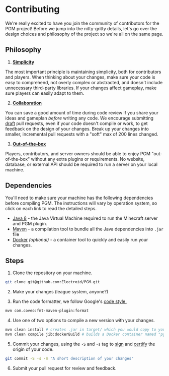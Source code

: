 Contributing
===========

We're really excited to have you join the community of contributors for the PGM project! Before we jump into the nitty-gritty details, let's go over the design choices and philosophy of the project so we're all on the same page.

Philosophy
----------

1. [**Simplicity**](https://thevaluable.dev/kiss-principle-explained/)

The most important principle is maintaining simplicity, both for contributors and players. When thinking about your changes, make sure your code is easy to comprehend, not overly complex or abstracted, and doesn't include unnecessary third-party libraries. If your changes affect gameplay, make sure players can easily adapt to them.

2. [**Collaboration**](https://deepsource.io/blog/code-review-best-practices/)

You can save a good amount of time during code review if you share your ideas and gameplan *before* writing any code. We encourage submitting [draft](https://github.blog/2019-02-14-introducing-draft-pull-requests/) pull requests, even if your code doesn't compile or work, to get feedback on the design of your changes. Break up your changes into smaller, incremental pull requests with a "soft" max of 200 lines changed.

3. [**Out-of-the-box**](https://www.smithsonianmag.com/arts-culture/how-steve-jobs-love-of-simplicity-fueled-a-design-revolution-23868877/)

Players, contributors, and server owners should be able to enjoy PGM "out-of-the-box" without any extra plugins or requirements. No website, database, or external API should be required to run a server on your local machine.

Dependencies
------------
You'll need to make sure your machine has the following dependencies before compiling PGM. The instructions will vary by operation system, so click on each link to read the detailed steps.

 * [Java 8](https://docs.oracle.com/javase/8/docs/technotes/guides/install/install_overview.html) - the Java Virtual Machine required to run the Minecraft server and PGM plugin.
 * [Maven](https://maven.apache.org/install.html) - a compilation tool to bundle all the Java dependencies into `.jar` file
 * [Docker](https://docs.docker.com/v17.09/engine/installation/) *(optional)* - a container tool to quickly and easily run your changes.

Steps
---------

1. Clone the repository on your machine.

```bash
git clone git@github.com:Electroid/PGM.git
```

2. Make your changes (league system, anyone?)

3. Run the code formatter, we follow Google's [code style.](https://google.github.io/styleguide/javaguide.html)

```bash
mvn com.coveo:fmt-maven-plugin:format
```

4. Use one of two options to compile a new version with your changes.
```bash
mvn clean install # creates .jar in target/ which you would copy to your plugins folder
mvn clean compile jib:dockerBuild # builds a Docker container named "pgm" which is a full server
```

5. Commit your changes, using the `-S` and `-s` tag to [sign](https://help.github.com/en/github/authenticating-to-github/signing-commits) and [certify](https://developercertificate.org) the origin of your code.
```bash
git commit -S -s -m "A short description of your changes"
```

6. Submit your pull request for review and feedback.

